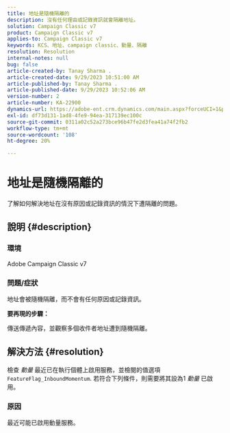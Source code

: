 ```yaml
---
title: 地址是隨機隔離的
description: 沒有任何理由或記錄資訊就會隔離地址。
solution: Campaign Classic v7
product: Campaign Classic v7
applies-to: Campaign Classic v7
keywords: KCS、地址、campaign classic、動量、隔離
resolution: Resolution
internal-notes: null
bug: false
article-created-by: Tanay Sharma .
article-created-date: 9/29/2023 10:51:00 AM
article-published-by: Tanay Sharma .
article-published-date: 9/29/2023 10:52:06 AM
version-number: 2
article-number: KA-22900
dynamics-url: https://adobe-ent.crm.dynamics.com/main.aspx?forceUCI=1&pagetype=entityrecord&etn=knowledgearticle&id=4cd8bb0f-b65e-ee11-be6f-6045bd0065f9
exl-id: df73d131-1ad8-4fe9-94ea-317139ec100c
source-git-commit: 0311a02c52a273bce96b47fe2d3fea41a74f2fb2
workflow-type: tm+mt
source-wordcount: '108'
ht-degree: 20%

---
```


# 地址是隨機隔離的


了解如何解決地址在沒有原因或記錄資訊的情況下遭隔離的問題。

## 說明 {#description}


### 環境

Adobe Campaign Classic v7



### 問題/症狀

地址會被隨機隔離，而不會有任何原因或記錄資訊。



<b>要再現的步驟：</b>

傳送傳遞內容，並觀察多個收件者地址遭到隨機隔離。


## 解決方法 {#resolution}


檢查 *動量* 最近已在執行個體上啟用服務，並檢閱的值選項 `FeatureFlag_InboundMomentum`. 若符合下列條件，則需要將其設為1 *動量* 已啟用。

### 原因

最近可能已啟用動量服務。
